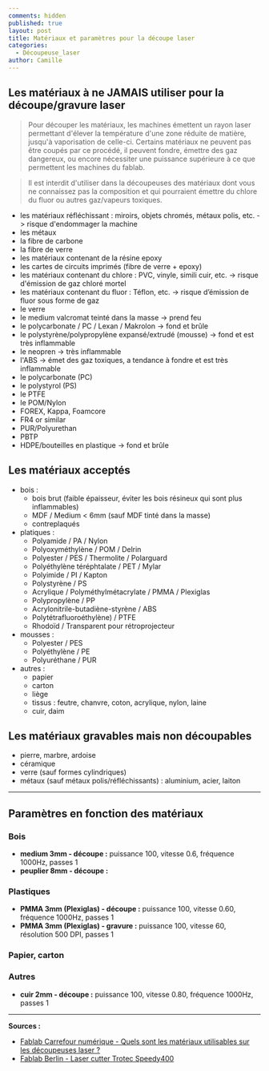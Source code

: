 ```yaml
---
comments: hidden
published: true
layout: post
title: Matériaux et paramètres pour la découpe laser
categories:
  - Découpeuse_laser
author: Camille
---
```

## Les matériaux à ne JAMAIS utiliser pour la découpe/gravure laser

> Pour découper les matériaux, les machines émettent un rayon laser permettant d'élever la température d'une zone réduite de matière, jusqu'à vaporisation de celle-ci. Certains matériaux ne peuvent pas être coupés par ce procédé, il peuvent fondre, émettre des gaz dangereux, ou encore nécessiter une puissance supérieure à ce que permettent les machines du fablab. 

> Il est interdit d'utiliser dans la découpeuses des matériaux dont vous ne connaissez pas la composition et qui pourraient émettre du chlore du fluor ou autres gaz/vapeurs toxiques.

* les matériaux réfléchissant : miroirs, objets chromés, métaux polis, etc. -> risque d'endommager la machine
* les métaux
* la fibre de carbone
* la fibre de verre
* les matériaux contenant de la résine epoxy
* les cartes de circuits imprimés (fibre de verre + epoxy)
* les matériaux contenant du chlore : PVC, vinyle, simili cuir, etc. -> risque d'émission de gaz chloré mortel
* les matériaux contenant du fluor : Téflon, etc. -> risque d’émission de fluor sous forme de gaz
* le verre
* le medium valcromat teinté dans la masse -> prend feu
* le polycarbonate / PC / Lexan / Makrolon -> fond et brûle
* le polystyrène/polypropylène expansé/extrudé (mousse) -> fond et est très inflammable
* le neopren -> très inflammable
* l'ABS -> émet des gaz toxiques, a tendance à fondre et est très inflammable
* le polycarbonate (PC)
* le polystyrol (PS)
* le PTFE
* le POM/Nylon
* FOREX, Kappa, Foamcore
* FR4 or similar
* PUR/Polyurethan
* PBTP
* HDPE/bouteilles en plastique -> fond et brûle

## Les matériaux acceptés

* bois :
	* bois brut (faible épaisseur, éviter les bois résineux qui sont plus inflammables)
	* MDF / Medium < 6mm (sauf MDF tinté dans la masse)
	* contreplaqués
* platiques :
	* Polyamide / PA / Nylon
	* Polyoxyméthylène / POM / Delrin
	* Polyester / PES / Thermolite / Polarguard
	* Polyéthylène téréphtalate / PET / Mylar
	* Polyimide / PI / Kapton
	* Polystyrène / PS
	* Acrylique / Polyméthylmétacrylate / PMMA / Plexiglas
	* Polypropylène / PP
	* Acrylonitrile-butadiène-styrène / ABS
	* Polytétrafluoroéthylène) / PTFE
	* Rhodoïd / Transparent pour rétroprojecteur
* mousses :
	* Polyester / PES
	* Polyéthylène / PE
	* Polyuréthane / PUR
* autres :
	* papier
	* carton
	* liège
	* tissus : feutre, chanvre, coton, acrylique, nylon, laine
	* cuir, daim

## Les matériaux gravables mais non découpables

* pierre, marbre, ardoise
* céramique
* verre (sauf formes cylindriques)
* métaux (sauf métaux polis/réfléchissants) : aluminium, acier, laiton

---

## Paramètres en fonction des matériaux

### Bois

* **medium 3mm - découpe :** puissance 100, vitesse 0.6, fréquence 1000Hz, passes 1
* **peuplier 8mm - découpe :** 

### Plastiques

* **PMMA 3mm (Plexiglas) - découpe :** puissance 100, vitesse 0.60, fréquence 1000Hz, passes 1
* **PMMA 3mm (Plexiglas) - gravure :** puissance 100, vitesse 60, résolution 500 DPI, passes 1

### Papier, carton

### Autres

* **cuir 2mm - découpe :** puissance 100, vitesse 0.80, fréquence 1000Hz, passes 1

---

**Sources :**

* [Fablab Carrefour numérique - Quels sont les matériaux utilisables sur les découpeuses laser ?](http://carrefour-numerique.cite-sciences.fr/fablab/wiki/doku.php?id=machines:decoupe_laser:0_utilisation:materiaux)
* [Fablab Berlin - Laser cutter Trotec Speedy400](https://wiki.fablab.berlin/index.php/Laser_cutter_Trotec_Speedy400)


